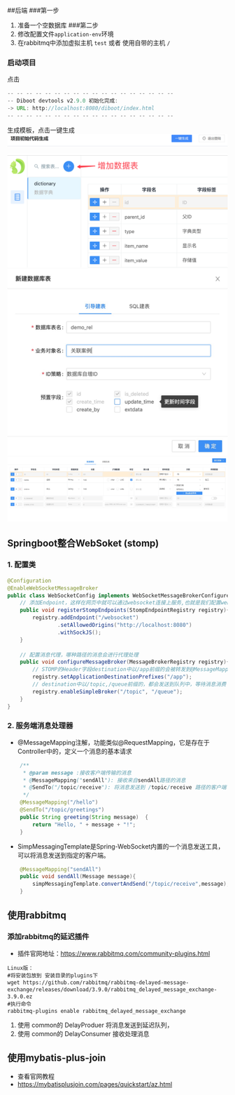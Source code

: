 
##后端
###第一步
1. 准备一个空数据库
###第二步
1. 修改配置文件`application-env`环境
2. 在rabbitmq中添加虚拟主机 `test` 或者 使用自带的主机 `/`
### 启动项目
点击 
```java
-- -- -- -- -- -- -- -- -- -- -- -- -- -- -- -- -- --
-- Diboot devtools v2.9.0 初始化完成: 
-> URL: http://localhost:8080/diboot/index.html
-- -- -- -- -- -- -- -- -- -- -- -- -- -- -- -- -- --
```
生成模板，点击一键生成
![img_3.png](img_3.png)

![img.png](img.png)
![img_1.png](img_1.png)
![img_2.png](img_2.png)
## Springboot整合WebSoket (stomp)

### 1. 配置类

```java
@Configuration
@EnableWebSocketMessageBroker
public class WebSocketConfig implements WebSocketMessageBrokerConfigurer{
    // 添加Endpoint，这样在网页中就可以通过websocket连接上服务,也就是我们配置websocket的服务地址,并且可以指定是否使用socketjs
    public void registerStompEndpoints(StompEndpointRegistry registry){
        registry.addEndpoint("/websocket")
                .setAllowedOrigins("http://localhost:8080")
                .withSockJS();
    }
    
    // 配置消息代理，哪种路径的消息会进行代理处理
    public void configureMessageBroker(MessageBrokerRegistry registry){
        // STOMP的Header字段destination中以/app前缀的会被转发到@MessageMapping中处理
        registry.setApplicationDestinationPrefixes("/app");
        // destination中以/topic,/queue前缀的，都会发送到队列中，等待消息消费
        registry.enableSimpleBroker("/topic", "/queue");
    }
}
```

### 2. 服务端消息处理器

- @MessageMapping注解，功能类似@RequestMapping，它是存在于Controller中的，定义一个消息的基本请求

```java
    /**
     * @param message :接收客户端传输的消息
     * @MessageMapping("sendAll"): 接收来自sendAll路径的消息
     * @SendTo("/topic/receive"): 将消息发送到 /topic/receive 路径的客户端
     */
    @MessageMapping("/hello")
    @SendTo("/topic/greetings")
    public String greeting(String message)  {
        return "Hello, " + message + "!";
    }
```

- SimpMessagingTemplate是Spring-WebSocket内置的一个消息发送工具，可以将消息发送到指定的客户端。

```java
    @MessageMapping("sendAll")
    public void sendAll(Message message){
        simpMessagingTemplate.convertAndSend("/topic/receive",message);
    }
```
## 使用rabbitmq
### 添加rabbitmq的延迟插件
- 插件官网地址：https://www.rabbitmq.com/community-plugins.html
```shell
Linux版：
#将安装包放到 安装目录的plugins下
wget https://github.com/rabbitmq/rabbitmq-delayed-message-exchange/releases/download/3.9.0/rabbitmq_delayed_message_exchange-3.9.0.ez
#执行命令
rabbitmq-plugins enable rabbitmq_delayed_message_exchange
```
1. 使用 common的 DelayProduer 将消息发送到延迟队列，
2. 使用 common的 DelayConsumer 接收处理消息
## 使用mybatis-plus-join
- 查看官网教程
- https://mybatisplusjoin.com/pages/quickstart/az.html